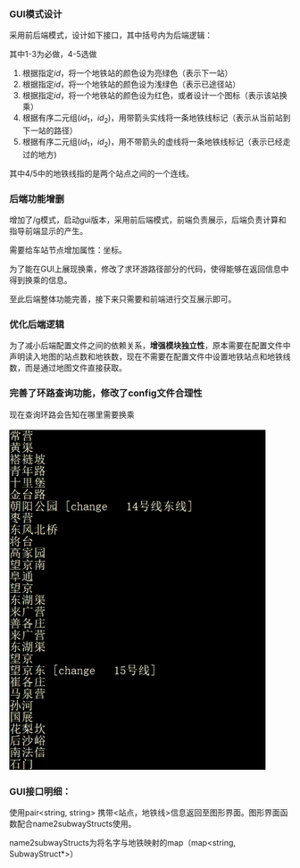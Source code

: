 ### GUI模式设计

采用前后端模式，设计如下接口，其中括号内为后端逻辑：

其中1-3为必做，4-5选做

1. 根据指定$id$，将一个地铁站的颜色设为亮绿色（表示下一站）
2. 根据指定$id$，将一个地铁站的颜色设为浅绿色（表示已途径站）
3. 根据指定$id$，将一个地铁站的颜色设为红色，或者设计一个图标（表示该站换乘）
4. 根据有序二元组($id_1$，$id_2$)，用带箭头实线将一条地铁线标记（表示从当前站到下一站的路径）
5. 根据有序二元组($id_1$，$id_2$)，用不带箭头的虚线将一条地铁线标记（表示已经走过的地方)

其中4/5中的地铁线指的是两个站点之间的一个连线。


### 后端功能增删

增加了/g模式，启动gui版本，采用前后端模式，前端负责展示，后端负责计算和指导前端显示的产生。

需要给车站节点增加属性：坐标。

为了能在GUI上展现换乘，修改了求环游路径部分的代码，使得能够在返回信息中得到换乘的信息。

至此后端整体功能完善，接下来只需要和前端进行交互展示即可。


### 优化后端逻辑

为了减小后端配置文件之间的依赖关系，**增强模块独立性**，原本需要在配置文件中声明读入地图的站点数和地铁数，现在不需要在配置文件中设置地铁站点和地铁线数，而是通过地图文件直接获取。


### 完善了环路查询功能，修改了config文件合理性

现在查询环路会告知在哪里需要换乘

![1688740053913](image/mainblog/1688740053913.png)


### GUI接口明细：

使用pair<string, string> 携带<站点，地铁线>信息返回至图形界面。图形界面函数配合name2subwayStructs使用。

name2subwayStructs为将名字与地铁映射的map（map<string, SubwayStruct*>）
